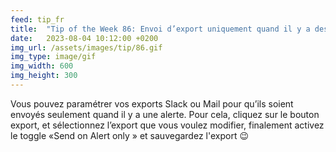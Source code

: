 ```yaml
---
feed: tip_fr
title:  "Tip of the Week 86: Envoi d’export uniquement quand il y a des alertes"
date:   2023-08-04 10:12:00 +0200
img_url: /assets/images/tip/86.gif
img_type: image/gif
img_width: 600
img_height: 300
---
```



Vous pouvez paramétrer vos exports Slack ou Mail pour qu’ils soient envoyés seulement quand il y a une alerte. Pour cela, cliquez sur le bouton export, et sélectionnez l’export que vous voulez modifier, finalement activez le toggle «Send on Alert only » et sauvegardez l'export 😉
